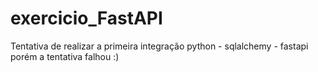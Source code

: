 # exercicio_FastAPI
Tentativa de realizar a primeira integração python - sqlalchemy - fastapi
porém a tentativa falhou :)
